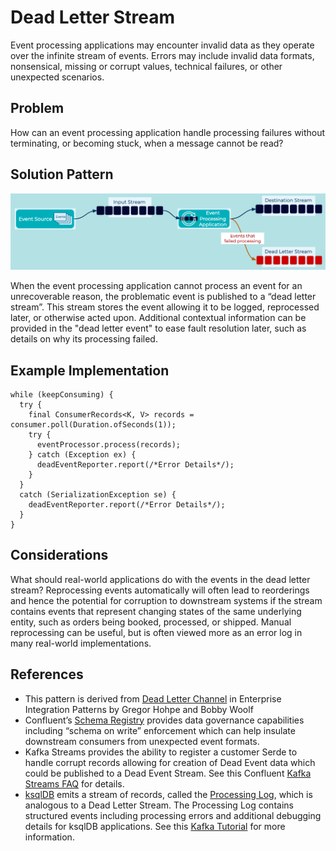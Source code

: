 # Dead Letter Stream

Event processing applications may encounter invalid data as they operate over the infinite stream of events. Errors may include invalid data formats, nonsensical, missing or corrupt values, technical failures, or other unexpected scenarios.

## Problem
How can an event processing application handle processing failures without terminating, or becoming stuck, when a message cannot be read?

## Solution Pattern
![dead-letter-stream](../img/dead-letter-stream.png)

When the event processing application cannot process an event for an unrecoverable reason, the problematic event is published to a “dead letter stream”. This stream stores the event allowing it to be logged, reprocessed later, or otherwise acted upon. Additional contextual information can be provided in the "dead letter event" to ease fault resolution later, such as details on why its processing failed.

## Example Implementation
```
while (keepConsuming) {
  try {
    final ConsumerRecords<K, V> records = consumer.poll(Duration.ofSeconds(1));
    try {
      eventProcessor.process(records);
    } catch (Exception ex) {
      deadEventReporter.report(/*Error Details*/);
    }
  }
  catch (SerializationException se) {
    deadEventReporter.report(/*Error Details*/);
  }
}
```

## Considerations
What should real-world applications do with the events in the dead letter stream? Reprocessing events automatically will often lead to reorderings and hence the potential for corruption to downstream systems if the stream contains events that represent changing states of the same underlying entity, such as orders being booked, processed, or shipped. Manual reprocessing can be useful, but is often viewed more as an error log in many real-world implementations.

## References
* This pattern is derived from [Dead Letter Channel](https://www.enterpriseintegrationpatterns.com/patterns/messaging/DeadLetterChannel.html) in Enterprise Integration Patterns by Gregor Hohpe and Bobby Woolf
* Confluent’s [Schema Registry](https://docs.confluent.io/platform/current/schema-registry/index.html) provides data governance capabilities including “schema on write” enforcement which can help insulate downstream consumers from unexpected event formats.
* Kafka Streams provides the ability to register a customer Serde to handle corrupt records allowing for creation of Dead Event data which could be published to a Dead Event Stream. See this Confluent [Kafka Streams FAQ](https://docs.confluent.io/platform/current/streams/faq.html#streams-faq-failure-handling-deserialization-errors-serde) for details.
* [ksqlDB](https://ksqldb.io/) emits a stream of records, called the [Processing Log](https://docs.ksqldb.io/en/latest/reference/processing-log/), which is analogous to a Dead Letter Stream. The Processing Log contains structured events including processing errors and additional debugging details for ksqlDB applications.  See this [Kafka Tutorial](https://kafka-tutorials.confluent.io/handling-deserialization-errors/ksql.html) for more information.

